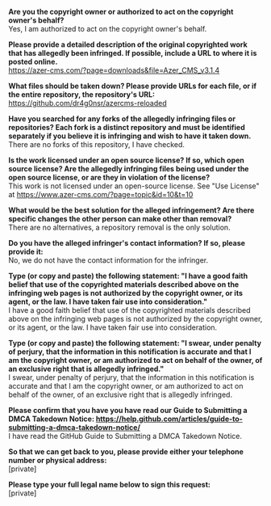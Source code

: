 **Are you the copyright owner or authorized to act on the copyright owner's behalf?**  
Yes, I am authorized to act on the copyright owner's behalf.  

**Please provide a detailed description of the original copyrighted work that has allegedly been infringed. If possible, include a URL to where it is posted online.**  
https://azer-cms.com/?page=downloads&file=Azer_CMS_v3.1.4

**What files should be taken down? Please provide URLs for each file, or if the entire repository, the repository's URL:**  
https://github.com/dr4g0nsr/azercms-reloaded

**Have you searched for any forks of the allegedly infringing files or repositories? Each fork is a distinct repository and must be identified separately if you believe it is infringing and wish to have it taken down.**  
There are no forks of this repository, I have checked.

**Is the work licensed under an open source license? If so, which open source license? Are the allegedly infringing files being used under the open source license, or are they in violation of the license?**  
This work is not licensed under an open-source license. See "Use License" at https://www.azer-cms.com/?page=topic&id=10&t=10

**What would be the best solution for the alleged infringement? Are there specific changes the other person can make other than removal?**  
There are no alternatives, a repository removal is the only solution.

**Do you have the alleged infringer's contact information? If so, please provide it:**  
No, we do not have the contact information for the infringer.

**Type (or copy and paste) the following statement: "I have a good faith belief that use of the copyrighted materials described above on the infringing web pages is not authorized by the copyright owner, or its agent, or the law. I have taken fair use into consideration."**  
I have a good faith belief that use of the copyrighted materials described above on the infringing web pages is not authorized by the copyright owner, or its agent, or the law. I have taken fair use into consideration.

**Type (or copy and paste) the following statement: "I swear, under penalty of perjury, that the information in this notification is accurate and that I am the copyright owner, or am authorized to act on behalf of the owner, of an exclusive right that is allegedly infringed."**  
I swear, under penalty of perjury, that the information in this notification is accurate and that I am the copyright owner, or am authorized to act on behalf of the owner, of an exclusive right that is allegedly infringed.

**Please confirm that you have you have read our Guide to Submitting a DMCA Takedown Notice: https://help.github.com/articles/guide-to-submitting-a-dmca-takedown-notice/**  
I have read the GitHub Guide to Submitting a DMCA Takedown Notice.

**So that we can get back to you, please provide either your telephone number or physical address:**  
[private]

**Please type your full legal name below to sign this request:**  
[private]
